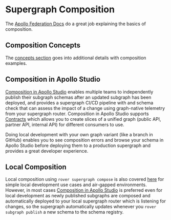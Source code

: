 # Supergraph Composition

The [Apollo Federation Docs](https://www.apollographql.com/docs/federation/) do a great job explaining the basics of composition.

## Composition Concepts

The [concepts section](./concepts/) goes into additional details with composition examples.

## Composition in Apollo Studio

[Composition in Apollo Studio](https://www.apollographql.com/docs/federation/quickstart/studio-composition) enables multiple teams to independently publish their subgraph schemas after an updated subgraph has been deployed, and provides a supergraph CI/CD pipeline with and schema check that can assess the impact of a change using graph-native telemetry from your supergraph router. Composition in Apollo Studio supports [Contracts](https://www.apollographql.com/docs/studio/contracts/) which allows you to create slices of a unified graph (public API, partner API, internal API) for different consumers to use.

Doing local development with your own graph variant (like a branch in GitHub) enables you to see composition errors and browse your schema in Apollo Studio before deploying them to a production supergraph and provides a great developer experience.

## Local Composition

Local composition using `rover supergraph compose` is also covered [here](./local/) for simple local development use cases and air-gapped environments. However, in most cases [Composition in Apollo Studio](https://www.apollographql.com/docs/federation/quickstart/studio-composition) is preferred even for local development as newly published subgraphs are composed and automatically deployed to your local supergraph router which is listening for changes, so the supergraph automatically updates whenever you `rover subgraph publish` a new schema to the schema registry.
